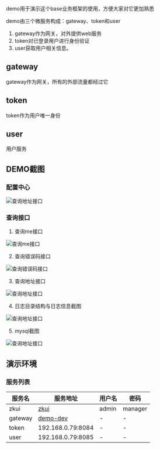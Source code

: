demo用于演示这个base业务框架的使用，方便大家对它更加熟悉

demo由三个微服务构成：gateway、token和user


1. gateway作为网关，对外提供web服务
2. token对已登录用户进行身份验证
3. user获取用户相关信息。

## gateway

gateway作为网关，所有的外部流量都经过它

## token

token作为用户唯一身份

## user

用户服务

## DEMO截图

### 配置中心

![查询地址接口](https://gewuwei.oss-cn-shanghai.aliyuncs.com/tracelearning/WechatIMG48.jpeg)

### 查询接口

1. 查询me接口

![查询me接口](https://gewuwei.oss-cn-shanghai.aliyuncs.com/tracelearning/WechatIMG44.jpeg)

2. 查询错误码接口

![查询错误码接口](https://gewuwei.oss-cn-shanghai.aliyuncs.com/tracelearning/WechatIMG45.jpeg)

3. 查询地址接口

![查询地址接口](https://gewuwei.oss-cn-shanghai.aliyuncs.com/tracelearning/WechatIMG46.jpeg)

4. 日志目录结构与日志信息截图

![查询地址接口](https://gewuwei.oss-cn-shanghai.aliyuncs.com/tracelearning/WechatIMG47.jpeg)

5. mysql截图

![查询地址接口](https://gewuwei.oss-cn-shanghai.aliyuncs.com/tracelearning/WechatIMG49.jpeg)

## 演示环境


### 服务列表

| 服务名 | 服务地址 | 用户名 | 密码 |
|---|---|---|---|
| zkui | [zkui](http://39.96.95.220:9090/login) | admin | manager |
| gateway | [demo-dev](http://39.96.95.220:8081) | - | - |
| token | 192.168.0.79:8084 | - | - |
| user | 192.168.0.79:8085 | - | -|
